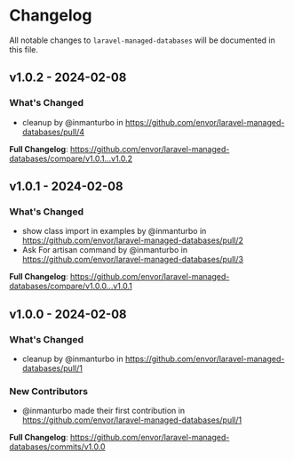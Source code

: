 # Changelog

All notable changes to `laravel-managed-databases` will be documented in this file.

## v1.0.2 - 2024-02-08

### What's Changed

* cleanup by @inmanturbo in https://github.com/envor/laravel-managed-databases/pull/4

**Full Changelog**: https://github.com/envor/laravel-managed-databases/compare/v1.0.1...v1.0.2

## v1.0.1 - 2024-02-08

### What's Changed

* show class import in examples by @inmanturbo in https://github.com/envor/laravel-managed-databases/pull/2
* Ask For artisan command by @inmanturbo in https://github.com/envor/laravel-managed-databases/pull/3

**Full Changelog**: https://github.com/envor/laravel-managed-databases/compare/v1.0.0...v1.0.1

## v1.0.0 - 2024-02-08

### What's Changed

* cleanup by @inmanturbo in https://github.com/envor/laravel-managed-databases/pull/1

### New Contributors

* @inmanturbo made their first contribution in https://github.com/envor/laravel-managed-databases/pull/1

**Full Changelog**: https://github.com/envor/laravel-managed-databases/commits/v1.0.0
